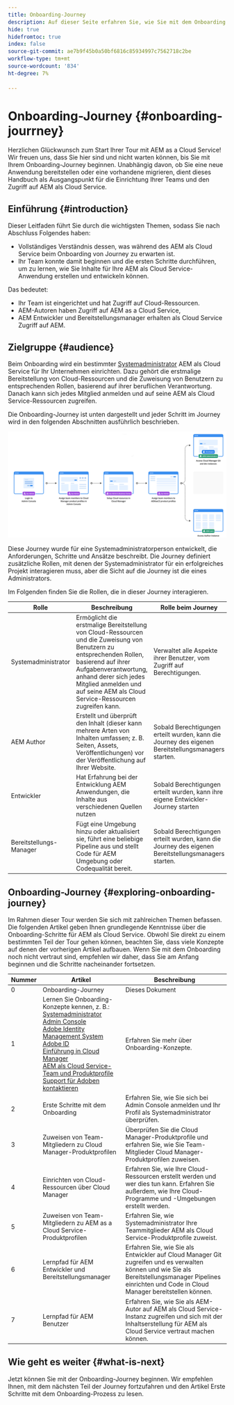 ```yaml
---
title: Onboarding-Journey
description: Auf dieser Seite erfahren Sie, wie Sie mit dem Onboarding von Journey beginnen.
hide: true
hidefromtoc: true
index: false
source-git-commit: ae7b9f45b0a50bf6816c85934997c7562718c2be
workflow-type: tm+mt
source-wordcount: '834'
ht-degree: 7%

---
```


# Onboarding-Journey {#onboarding-jourrney}

Herzlichen Glückwunsch zum Start Ihrer Tour mit AEM as a Cloud Service! Wir freuen uns, dass Sie hier sind und nicht warten können, bis Sie mit Ihrem Onboarding-Journey beginnen. Unabhängig davon, ob Sie eine neue Anwendung bereitstellen oder eine vorhandene migrieren, dient dieses Handbuch als Ausgangspunkt für die Einrichtung Ihrer Teams und den Zugriff auf AEM als Cloud Service.

## Einführung {#introduction}

Dieser Leitfaden führt Sie durch die wichtigsten Themen, sodass Sie nach Abschluss Folgendes haben:

* Vollständiges Verständnis dessen, was während des AEM als Cloud Service beim Onboarding von Journey zu erwarten ist.
* Ihr Team konnte damit beginnen und die ersten Schritte durchführen, um zu lernen, wie Sie Inhalte für Ihre AEM als Cloud Service-Anwendung erstellen und entwickeln können.

Das bedeutet:

* Ihr Team ist eingerichtet und hat Zugriff auf Cloud-Ressourcen.
* AEM-Autoren haben Zugriff auf AEM as a Cloud Service,
* AEM Entwickler und Bereitstellungsmanager erhalten als Cloud Service Zugriff auf AEM.


## Zielgruppe {#audience}

Beim Onboarding wird ein bestimmter [Systemadministrator](https://experienceleague.adobe.com/docs/experience-manager-cloud-service/onboarding/onboarding-concepts/system-administrator.html?lang=en) AEM als Cloud Service für Ihr Unternehmen einrichten. Dazu gehört die erstmalige Bereitstellung von Cloud-Ressourcen und die Zuweisung von Benutzern zu entsprechenden Rollen, basierend auf ihrer beruflichen Verantwortung. Danach kann sich jedes Mitglied anmelden und auf seine AEM als Cloud Service-Ressourcen zugreifen.

Die Onboarding-Journey ist unten dargestellt und jeder Schritt im Journey wird in den folgenden Abschnitten ausführlich beschrieben.

![](/help/onboarding/onboarding-journey/assets/onboarding-journey.png)

Diese Journey wurde für eine Systemadministratorperson entwickelt, die Anforderungen, Schritte und Ansätze beschreibt. Die Journey definiert zusätzliche Rollen, mit denen der Systemadministrator für ein erfolgreiches Projekt interagieren muss, aber die Sicht auf die Journey ist die eines Administrators.

Im Folgenden finden Sie die Rollen, die in dieser Journey interagieren.

| Rolle | Beschreibung | Rolle beim Journey |
|---|---|---|
| Systemadministrator | Ermöglicht die erstmalige Bereitstellung von Cloud-Ressourcen und die Zuweisung von Benutzern zu entsprechenden Rollen, basierend auf ihrer Aufgabenverantwortung, anhand derer sich jedes Mitglied anmelden und auf seine AEM als Cloud Service-Ressourcen zugreifen kann. | Verwaltet alle Aspekte ihrer Benutzer, vom Zugriff auf Berechtigungen. |
| AEM Author | Erstellt und überprüft den Inhalt (dieser kann mehrere Arten von Inhalten umfassen; z. B. Seiten, Assets, Veröffentlichungen) vor der Veröffentlichung auf Ihrer Website. | Sobald Berechtigungen erteilt wurden, kann die Journey des eigenen Bereitstellungsmanagers starten. |
| Entwickler | Hat Erfahrung bei der Entwicklung AEM Anwendungen, die Inhalte aus verschiedenen Quellen nutzen | Sobald Berechtigungen erteilt wurden, kann ihre eigene Entwickler-Journey starten |
| Bereitstellungs-Manager | Fügt eine Umgebung hinzu oder aktualisiert sie, führt eine beliebige Pipeline aus und stellt Code für AEM Umgebung oder Codequalität bereit. | Sobald Berechtigungen erteilt wurden, kann die Journey des eigenen Bereitstellungsmanagers starten. |

## Onboarding-Journey {#exploring-onboarding-journey}

Im Rahmen dieser Tour werden Sie sich mit zahlreichen Themen befassen. Die folgenden Artikel geben Ihnen grundlegende Kenntnisse über die Onboarding-Schritte für AEM als Cloud Service. Obwohl Sie direkt zu einem bestimmten Teil der Tour gehen können, beachten Sie, dass viele Konzepte auf denen der vorherigen Artikel aufbauen. Wenn Sie mit dem Onboarding noch nicht vertraut sind, empfehlen wir daher, dass Sie am Anfang beginnen und die Schritte nacheinander fortsetzen.

| Nummer | Artikel | Beschreibung |
|---|---|---|
| 0 | Onboarding-Journey | Dieses Dokument |
| 1 | Lernen Sie Onboarding-Konzepte kennen, z. B.:<br>[Systemadministrator](https://experienceleague.adobe.com/docs/experience-manager-cloud-service/onboarding/onboarding-concepts/system-administrator.html?lang=en)<br>[Admin Console](https://experienceleague.adobe.com/docs/experience-manager-cloud-service/onboarding/onboarding-concepts/admin-console.html?lang=en)<br>[Adobe Identity Management System](https://experienceleague.adobe.com/docs/experience-manager-cloud-service/onboarding/onboarding-concepts/ims.html?lang=en)<br>[Adobe ID](https://experienceleague.adobe.com/docs/experience-manager-cloud-service/onboarding/onboarding-concepts/adobe-id.html?lang=en)<br>[Einführung in Cloud Manager](https://experienceleague.adobe.com/docs/experience-manager-cloud-service/onboarding/onboarding-concepts/cloud-manager-introduction.html?lang=en)<br>[AEM als Cloud Service-Team und Produktprofile](https://experienceleague.adobe.com/docs/experience-manager-cloud-service/onboarding/onboarding-concepts/aem-cs-team-product-profiles.html?lang=en)<br>[Support für Adoben kontaktieren](https://experienceleague.adobe.com/docs/experience-manager-cloud-service/onboarding/onboarding-concepts/onboarding-help-resources.html?lang=en) | Erfahren Sie mehr über Onboarding-Konzepte. |
| 2 | Erste Schritte mit dem Onboarding | Erfahren Sie, wie Sie sich bei Admin Console anmelden und Ihr Profil als Systemadministrator überprüfen. |
| 3 | Zuweisen von Team-Mitgliedern zu Cloud Manager-Produktprofilen | Überprüfen Sie die Cloud Manager-Produktprofile und erfahren Sie, wie Sie Team-Mitglieder Cloud Manager-Produktprofilen zuweisen. |
| 4 | Einrichten von Cloud-Ressourcen über Cloud Manager | Erfahren Sie, wie Ihre Cloud-Ressourcen erstellt werden und wer dies tun kann. Erfahren Sie außerdem, wie Ihre Cloud-Programme und -Umgebungen erstellt werden. |
| 5 | Zuweisen von Team-Mitgliedern zu AEM as a Cloud Service-Produktprofilen | Erfahren Sie, wie Systemadministrator Ihre Teammitglieder AEM als Cloud Service-Produktprofile zuweist. |
| 6 | Lernpfad für AEM Entwickler und Bereitstellungsmanager | Erfahren Sie, wie Sie als Entwickler auf Cloud Manager Git zugreifen und es verwalten können und wie Sie als Bereitstellungsmanager Pipelines einrichten und Code in Cloud Manager bereitstellen können. |
| 7 | Lernpfad für AEM Benutzer | Erfahren Sie, wie Sie als AEM-Autor auf AEM als Cloud Service-Instanz zugreifen und sich mit der Inhaltserstellung für AEM als Cloud Service vertraut machen können. |

## Wie geht es weiter {#what-is-next}

Jetzt können Sie mit der Onboarding-Journey beginnen. Wir empfehlen Ihnen, mit dem nächsten Teil der Journey fortzufahren und den Artikel Erste Schritte mit dem Onboarding-Prozess zu lesen.